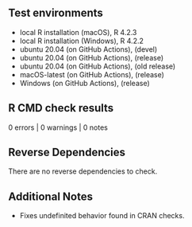## Test environments
* local R installation (macOS), R 4.2.3
* local R installation (Windows), R 4.2.2
* ubuntu 20.04 (on GitHub Actions), (devel)
* ubuntu 20.04 (on GitHub Actions), (release)
* ubuntu 20.04 (on GitHub Actions), (old release)
* macOS-latest (on GitHub Actions), (release)
* Windows (on GitHub Actions), (release)

## R CMD check results

0 errors | 0 warnings | 0 notes

## Reverse Dependencies
There are no reverse dependencies to check.

## Additional Notes

* Fixes undefinited behavior found in CRAN checks.
